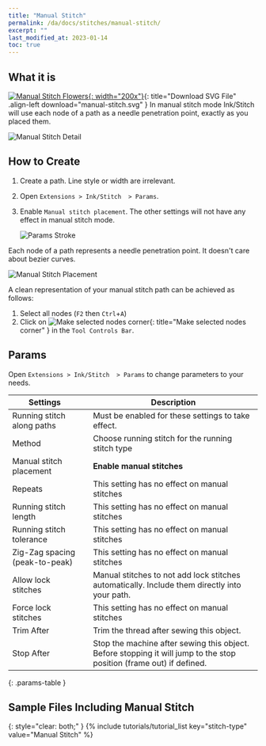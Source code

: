 ```yaml
---
title: "Manual Stitch"
permalink: /da/docs/stitches/manual-stitch/
excerpt: ""
last_modified_at: 2023-01-14
toc: true
---
```

## What it is
[![Manual Stitch Flowers](/assets/images/docs/manual-stitch.jpg){: width="200x"}](/assets/images/docs/manual-stitch.svg){: title="Download SVG File" .align-left download="manual-stitch.svg" }
In manual stitch mode Ink/Stitch will use each node of a path as a needle penetration point, exactly as you placed them.

![Manual Stitch Detail](/assets/images/docs/manual-stitch-detail.png)

## How to Create

1. Create a path. Line style or width are irrelevant.
2. Open `Extensions > Ink/Stitch  > Params`.
3. Enable `Manual stitch placement`. The other settings will not have any effect in manual stitch mode.

   ![Params Stroke](/assets/images/docs/en/params-manual-stitch.jpg)

Each node of a path represents a needle penetration point. It doesn't care about bezier curves.

![Manual Stitch Placement](/assets/images/docs/manual-stitch-placement.png)

A clean representation of your manual stitch path can be achieved as follows:
1. Select all nodes (`F2` then `Ctrl`+`A`)
2. Click on ![Make selected nodes corner](/assets/images/docs/tool-controls-corner.jpg){: title="Make selected nodes corner" } in the `Tool Controls Bar`.

## Params

Open `Extensions > Ink/Stitch  > Params` to change parameters to your needs.

Settings||Description
---|--|---
Running stitch along paths    ||Must be enabled for these settings to take effect.
Method                        ||Choose running stitch for the running stitch type
Manual stitch placement       ||**Enable manual stitches**
Repeats                       ||This setting has no effect on manual stitches
Running stitch length         ||This setting has no effect on manual stitches
Running stitch tolerance      ||This setting has no effect on manual stitches
Zig-Zag spacing (peak-to-peak)||This setting has no effect on manual stitches
Allow lock stitches           ||Manual stitches to not add lock stitches automatically. Include them directly into your path.
Force lock stitches           ||This setting has no effect on manual stitches
Trim After                    ||Trim the thread after sewing this object.
Stop After                    ||Stop the machine after sewing this object. Before stopping it will jump to the stop position (frame out) if defined.
{: .params-table }

## Sample Files Including Manual Stitch
{: style="clear: both;" }
{% include tutorials/tutorial_list key="stitch-type" value="Manual Stitch" %}
